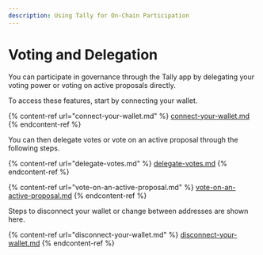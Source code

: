 ```yaml
---
description: Using Tally for On-Chain Participation
---
```


# Voting and Delegation

You can participate in governance through the Tally app by delegating your voting power or voting on active proposals directly.&#x20;

To access these features, start by connecting your wallet.

{% content-ref url="connect-your-wallet.md" %}
[connect-your-wallet.md](connect-your-wallet.md)
{% endcontent-ref %}

You can then delegate votes or vote on an active proposal through the following steps.

{% content-ref url="delegate-votes.md" %}
[delegate-votes.md](delegate-votes.md)
{% endcontent-ref %}

{% content-ref url="vote-on-an-active-proposal.md" %}
[vote-on-an-active-proposal.md](vote-on-an-active-proposal.md)
{% endcontent-ref %}

Steps to disconnect your wallet or change between addresses are shown here.

{% content-ref url="disconnect-your-wallet.md" %}
[disconnect-your-wallet.md](disconnect-your-wallet.md)
{% endcontent-ref %}
